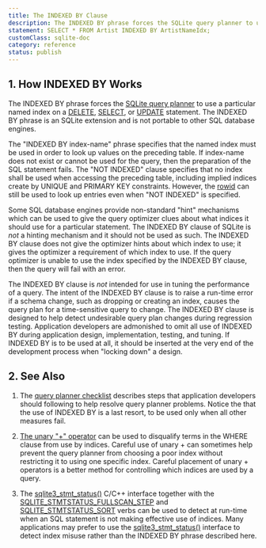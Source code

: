 ```yaml
---
title: The INDEXED BY Clause
description: The INDEXED BY phrase forces the SQLite query planner to use a particular named index on a DELETE, SELECT, or UPDATE statement.
statement: SELECT * FROM Artist INDEXED BY ArtistNameIdx;
customClass: sqlite-doc
category: reference
status: publish
---
```


## 1. How INDEXED BY Works

The INDEXED BY phrase forces the
<a href="https://www.sqlite.org/optoverview.html" target="_blank">SQLite
query planner</a> to use a particular named index on a
[DELETE](lang_delete), [SELECT](lang_select), or [UPDATE](lang_update)
statement. The INDEXED BY phrase is an SQLite extension and is not
portable to other SQL database engines.

<!-- do-not-touch-svg-import: 'indexedby.svg' -->

The "INDEXED BY <span class="yyterm">index-name</span>" phrase specifies
that the named index must be used in order to look up values on the
preceding table. If <span class="yyterm">index-name</span> does not
exist or cannot be used for the query, then the preparation of the SQL
statement fails. The "NOT INDEXED" clause specifies that no index shall
be used when accessing the preceding table, including implied indices
create by UNIQUE and PRIMARY KEY constraints. However, the
[rowid](lang_createtable#rowid) can still be used to look up entries
even when "NOT INDEXED" is specified.

Some SQL database engines provide non-standard "hint" mechanisms which
can be used to give the query optimizer clues about what indices it
should use for a particular statement. The INDEXED BY clause of SQLite
is *not* a hinting mechanism and it should not be used as such. The
INDEXED BY clause does not give the optimizer hints about which index to
use; it gives the optimizer a requirement of which index to use. If the
query optimizer is unable to use the index specified by the INDEXED BY
clause, then the query will fail with an error.

The INDEXED BY clause is *not* intended for use in tuning the
performance of a query. The intent of the INDEXED BY clause is to raise
a run-time error if a schema change, such as dropping or creating an
index, causes the query plan for a time-sensitive query to change. The
INDEXED BY clause is designed to help detect undesirable query plan
changes during regression testing. Application developers are admonished
to omit all use of INDEXED BY during application design, implementation,
testing, and tuning. If INDEXED BY is to be used at all, it should be
inserted at the very end of the development process when "locking down"
a design.

## 2. See Also

1.  The <a href="https://www.sqlite.org/queryplanner-ng.html#howtofix"
    target="_blank">query planner checklist</a> describes steps that
    application developers should following to help resolve query
    planner problems. Notice the that the use of INDEXED BY is a last
    resort, to be used only when all other measures fail.

2.  <a href="https://www.sqlite.org/optoverview.html#uplus"
    target="_blank">The unary "+" operator</a> can be used to disqualify
    terms in the WHERE clause from use by indices. Careful use of
    unary + can sometimes help prevent the query planner from choosing a
    poor index without restricting it to using one specific index.
    Careful placement of unary + operators is a better method for
    controlling which indices are used by a query.

3.  The <a href="https://www.sqlite.org/c3ref/stmt_status.html"
    target="_blank">sqlite3_stmt_status()</a> C/C++ interface together
    with the <a
    href="https://www.sqlite.org/c3ref/c_stmtstatus_counter.html#sqlitestmtstatusfullscanstep"
    target="_blank">SQLITE_STMTSTATUS_FULLSCAN_STEP</a> and <a
    href="https://www.sqlite.org/c3ref/c_stmtstatus_counter.html#sqlitestmtstatussort"
    target="_blank">SQLITE_STMTSTATUS_SORT</a> verbs can be used to
    detect at run-time when an SQL statement is not making effective use
    of indices. Many applications may prefer to use the
    <a href="https://www.sqlite.org/c3ref/stmt_status.html"
    target="_blank">sqlite3_stmt_status()</a> interface to detect index
    misuse rather than the INDEXED BY phrase described here.
